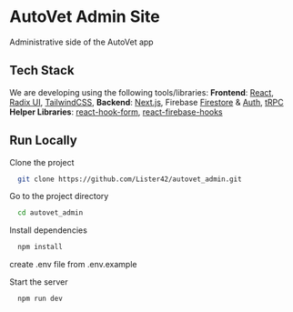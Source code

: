
# AutoVet Admin Site

Administrative side of the AutoVet app

## Tech Stack

We are developing using the following tools/libraries:
**Frontend**: [React](https://beta.reactjs.org/), [Radix UI](https://www.radix-ui.com/docs/primitives/overview/introduction), [TailwindCSS](https://tailwindcss.com/docs/installation), 
**Backend**: [Next.js](https://nextjs.org/docs/getting-started), Firebase [Firestore](https://firebase.google.com/docs/firestore/quickstart) & [Auth](https://firebase.google.com/docs/auth/web/start), [tRPC](https://trpc.io/docs/nextjs)
**Helper Libraries**: [react-hook-form](https://react-hook-form.com/get-started), [react-firebase-hooks](https://github.com/CSFrequency/react-firebase-hooks)

## Run Locally

Clone the project

```bash
  git clone https://github.com/Lister42/autovet_admin.git
```

Go to the project directory

```bash
  cd autovet_admin
```

Install dependencies

```bash
  npm install
```

create .env file from .env.example

Start the server

```bash
  npm run dev
```



